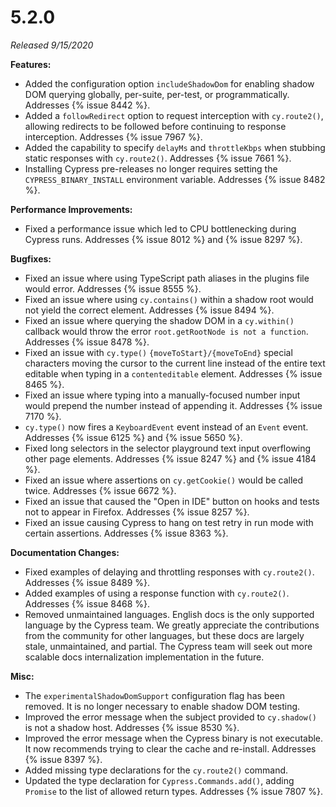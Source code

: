 # 5.2.0

*Released 9/15/2020*

**Features:**

- Added the configuration option `includeShadowDom` for enabling shadow DOM querying globally, per-suite, per-test, or programmatically. Addresses {% issue 8442 %}.
- Added a `followRedirect` option to request interception with `cy.route2()`, allowing redirects to be followed before continuing to response interception. Addresses {% issue 7967 %}.
- Added the capability to specify `delayMs` and `throttleKbps` when stubbing static responses with `cy.route2()`. Addresses {% issue 7661 %}.
- Installing Cypress pre-releases no longer requires setting the `CYPRESS_BINARY_INSTALL` environment variable. Addresses {% issue 8482 %}.

**Performance Improvements:**

- Fixed a performance issue which led to CPU bottlenecking during Cypress runs. Addresses {% issue 8012 %} and {% issue 8297 %}.

**Bugfixes:**

- Fixed an issue where using TypeScript path aliases in the plugins file would error. Addresses {% issue 8555 %}.
- Fixed an issue where using `cy.contains()` within a shadow root would not yield the correct element. Addresses {% issue 8494 %}.
- Fixed an issue where querying the shadow DOM in a `cy.within()` callback would throw the error `root.getRootNode is not a function`. Addresses {% issue 8478 %}.
- Fixed an issue with `cy.type()` `{moveToStart}/{moveToEnd}` special characters moving the cursor to the current line instead of the entire text editable when typing in a `contenteditable` element. Addresses {% issue 8465 %}.
- Fixed an issue where typing into a manually-focused number input would prepend the number instead of appending it. Addresses {% issue 7170 %}.
- `cy.type()` now fires a `KeyboardEvent` event instead of an `Event` event. Addresses {% issue 6125 %} and {% issue 5650 %}.
- Fixed long selectors in the selector playground text input overflowing other page elements. Addresses {% issue 8247 %} and {% issue 4184 %}.
- Fixed an issue where assertions on `cy.getCookie()` would be called twice. Addresses {% issue 6672 %}.
- Fixed an issue that caused the "Open in IDE" button on hooks and tests not to appear in Firefox. Addresses {% issue 8257 %}.
- Fixed an issue causing Cypress to hang on test retry in run mode with certain assertions. Addresses {% issue 8363 %}.


**Documentation Changes:**

- Fixed examples of delaying and throttling responses with `cy.route2()`. Addresses {% issue 8489 %}.
- Added examples of using a response function with `cy.route2()`. Addresses {% issue 8468 %}.
- Removed unmaintained languages. English docs is the only supported language by the Cypress team. We greatly appreciate the contributions from the community for other languages, but these docs are largely stale, unmaintained, and partial. The Cypress team will seek out more scalable docs internalization implementation in the future.

**Misc:**

- The `experimentalShadowDomSupport` configuration flag has been removed. It is no longer necessary to enable shadow DOM testing.
- Improved the error message when the subject provided to `cy.shadow()` is not a shadow host. Addresses {% issue 8530 %}.
- Improved the error message when the Cypress binary is not executable. It now recommends trying to clear the cache and re-install. Addresses {% issue 8397 %}.
- Added missing type declarations for the `cy.route2()` command.
- Updated the type declaration for `Cypress.Commands.add()`, adding `Promise` to the list of allowed return types.  Addresses {% issue 7807 %}.
